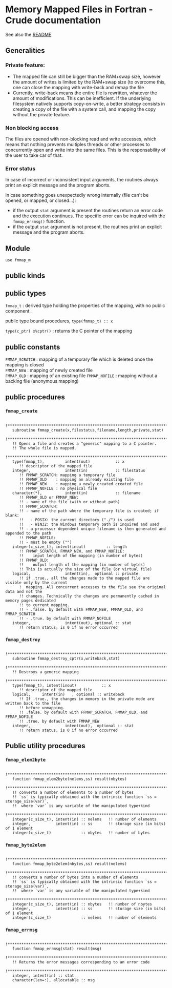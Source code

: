 # Memory Mapped Files in Fortran - Crude documentation

See also the [README](../README.md)

## Generalities

### Private feature:

- The mapped file can still be bigger than the RAM+swap size, however the amount of writes is limited by the RAM+swap size (to overcome this, one can close the mapping with write-back and remap the file
- Currently, write-back means the entire file is rewritten, whatever the amount of modifications. This can be inefficient. If the underlying filesystem natively supports copy-on-write, a better strategy consists in creating a copy of the file with a system call, and mapping the copy without the private feature.

### Non blocking access

The files are opened with non-blocking read and write accesses, which means that nothing prevents multiples threads or other processes to concurrently open and write into the same files. This is the responsability of the user to take car of that.

### Error status

In case of incorrect or inconsistent input arguments, the routines always print an explicit message and the program aborts.

In case something goes unexpectedly wrong internally (file can't be opened, or mapped, or closed...):
- if the output `stat` argument is present the routines return an error code and the execution continues. The specific error can be inquired with the `fmmap_errmsg()` function.
-  if the output `stat` argument is not present, the routines print an explicit message and the program aborts.

## Module

`use fmmap_m`

## public kinds


## public types

`fmmap_t` : derived type holding the properties of the mapping, with no public component.

public type bound procedures, `type(fmmap_t) :: x`

`type(c_ptr) x%cptr()` : returns the C pointer of the mapping

## public constants

`FMMAP_SCRATCH` : mapping of a temporary file which is deleted once the mapping is closed  
`FMMAP_NEW`     : mapping of newly created file  
`FMMAP_OLD`     : mapping of an existing file
`FMMAP_NOFILE`  : mapping without a backing file (anonymous mapping)

## public procedures 

### `fmmap_create`

```    
   !********************************************************************************************
   subroutine fmmap_create(x,filestatus,filename,length,private,stat)
   !********************************************************************************************
   !! Opens a file and creates a "generic" mapping to a C pointer.  
   !! The whole file is mapped.  
   !********************************************************************************************
   type(fmmap_t),         intent(out)           :: x
      !! descriptor of the mapped file
   integer,               intent(in)            :: filestatus 
      !! FMMAP_SCRATCH: mapping a temporary file
      !! FMMAP_OLD    : mapping an already existing file
      !! FMMAP_NEW    : mapping a newly created created file
      !! FMMAP_NOFILE : no physical file
   character(*),          intent(in)            :: filename 
      !! FMMAP_OLD or FMMAP_NEW: 
      !! - name of the file (with or without path)
      !! FMMAP_SCRATCH: 
      !! - name of the path where the temporary file is created; if blank:
      !!   - POSIX: the current directory ("./") is used
      !!   - WIN32: the Windows temporary path is inquired and used 
      !! - a processor dependent unique filename is then generated and appended to the path
      !! FMMAP_NOFILE:
      !! - must be empty ("")
   integer(c_size_t), intent(inout)         :: length 
      !! FMMAP_SCRATCH, FMMAP_NEW, and FMMAP_NOFILE:
      !!    input length of the mapping (in number of bytes)
      !! FMMAP_OLD:
      !!    output length of the mapping (in number of bytes)
      !! This is actually the size of the file (or virtual file)
   logical,               intent(in),  optional :: private
      !! if .true., all the changes made to the mapped file are visible only by the current
      !  mapping. All concurrent accesses to the file see the original data and not the 
      !! changes. Technically the changes are permanently cached in memory pages dedicated
      !! to current mapping.
      !! - .false. by default with FMMAP_NEW, FMMAP_OLD, and FMMAP_SCRATCH
      !! - .true. by default with FMMAP_NOFILE 
   integer,               intent(out), optional :: stat
      !! return status; is 0 if no error occurred
```


### `fmmap_destroy`

```
   !********************************************************************************************
   subroutine fmmap_destroy_cptr(x,writeback,stat)
   !********************************************************************************************
   !! Destroys a generic mapping
   !********************************************************************************************
   type(fmmap_t), intent(inout)           :: x 
      !! descriptor of the mapped file
   logical,     intent(in)   , optional :: writeback  
      !! If .true., the changes in memory in the private mode are written back to the file 
      !! before unmapping.
      !! .false. by default with FFMAP_SCRATCH, FMMAP_OLD, and FFMAP_NOFILE
      !! .true. by default with FMMAP_NEW 
   integer,               intent(out),  optional :: stat
      !! return status, is 0 if no error occurred
```

## Public utility procedures

### `fmmap_elem2byte`

```
   !********************************************************************************************
   function fmmap_elem2byte(nelems,ss) result(nbytes)
   !********************************************************************************************
   !! converts a number of elements to a number of bytes  
   !! `ss` is typically obtained with the intrinsic function `ss = storage_size(var)`,
   !!  where `var` is any variable of the manipulated type+kind
   !********************************************************************************************
   integer(c_size_t), intent(in) :: nelems   !! number of elements
   integer,           intent(in) :: ss       !! storage size (in bits) of 1 element
   integer(c_size_t)             :: nbytes   !! number of bytes
```

### `fmmap_byte2elem`

```
   !********************************************************************************************
   function fmmap_byte2elem(nbytes,ss) result(nelems)
   !********************************************************************************************
   !! converts a number of bytes into a number of elements
   !! `ss` is typically obtained with the intrinsic function `ss = storage_size(var)`,
   !!  where `var` is any variable of the manipulated type+kind
   !********************************************************************************************
   integer(c_size_t), intent(in) :: nbytes   !! number of nbytes
   integer,           intent(in) :: ss       !! storage size (in bits) of 1 element
   integer(c_size_t)             :: nelems   !! number of elements
```

### `fmmap_errmsg`

```
   !********************************************************************************************
   function fmmap_errmsg(stat) result(msg)
   !********************************************************************************************
   !! Returns the error messages corresponding to an error code
   !********************************************************************************************
   integer, intent(in) :: stat
   character(len=:), allocatable :: msg
```
